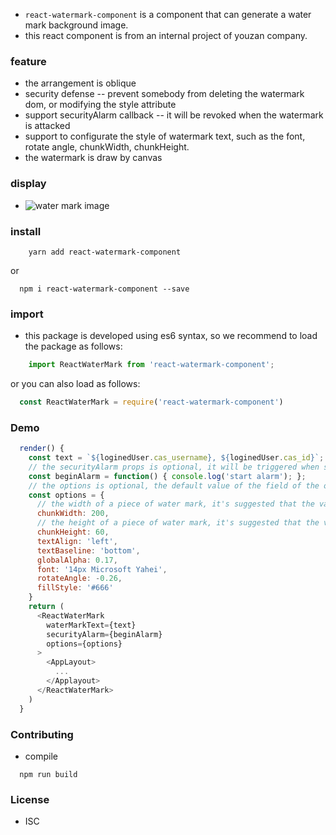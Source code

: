 
- `react-watermark-component` is a component that can generate a water mark background image.
- this react component is from an internal project of youzan company.

### feature
- the arrangement is oblique
- security defense -- prevent somebody from deleting the watermark dom, or modifying the style attribute
- support securityAlarm callback -- it will be revoked when the watermark is attacked
- support to configurate the style of watermark text, such as the font, rotate angle, chunkWidth, chunkHeight.
- the watermark is draw by canvas

### display
- ![water mark image](http://okup5z621.bkt.clouddn.com/watermark.jpeg)

### install

```shell
    yarn add react-watermark-component
```
or

```shell
  npm i react-watermark-component --save
```

### import
- this package is developed using es6 syntax, so we recommend to load the package as follows:

```javascript
    import ReactWaterMark from 'react-watermark-component';
```

or you can also load as follows:

```javascript
  const ReactWaterMark = require('react-watermark-component')
```

### Demo

```javascript
  render() {
    const text = `${loginedUser.cas_username}, ${loginedUser.cas_id}`;
    // the securityAlarm props is optional, it will be triggered when someone is deleting the water mark dom or modifying the style attribute of the water mark dom.
    const beginAlarm = function() { console.log('start alarm'); };
    // the options is optional, the default value of the field of the options object is as follows.
    const options = {
      // the width of a piece of water mark, it's suggested that the value is more than the real width, such as the real width is 150, correspondingly the chunkWidth is 200
      chunkWidth: 200,
      // the height of a piece of water mark, it's suggested that the value is at least four times than the font-size of the real water mark text
      chunkHeight: 60,
      textAlign: 'left',
      textBaseline: 'bottom',
      globalAlpha: 0.17,
      font: '14px Microsoft Yahei',
      rotateAngle: -0.26,
      fillStyle: '#666'
    }
    return (
      <ReactWaterMark
        waterMarkText={text}
        securityAlarm={beginAlarm}
        options={options}
      >
        <AppLayout>
          ...
        </Applayout>
      </ReactWaterMark>
    )
  }
```

### Contributing
- compile

```shell
  npm run build
```

### License
- ISC
